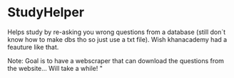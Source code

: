 # StudyHelper
Helps study by re-asking you wrong questions from a database (still don´t know how to make dbs tho so just use a txt file). Wish khanacademy had a feauture like that.

Note: Goal is to have a webscraper that can download the questions from the website... Will take a while!
"
